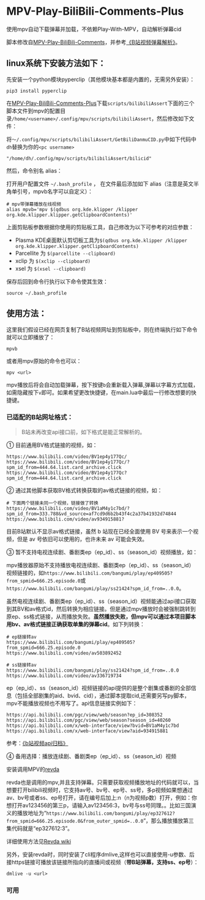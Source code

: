 # MPV-Play-BiliBili-Comments-Plus

使用mpv自动下载弹幕并加载，不依赖Play-With-MPV，自动解析弹幕cid

脚本修改自[MPV-Play-BiliBili-Comments](https://github.com/itKelis/MPV-Play-BiliBili-Comments)，并参考[《B站视频弹幕解析》](https://juejin.cn/post/7137928570080329741)。

## linux系统下安装方法如下：

先安装一个python模块pyperclip（其他模块基本都是内置的，无需另外安装）：

`pip3 install pyperclip`

在[MPV-Play-BiliBili-Comments-Plus](https://github.com/Duter2016/MPV-Play-BiliBili-Comments-Plus)下载`scripts/bilibiliAssert`下面的三个脚本文件到mpv的配置目录`/home/<username>/.config/mpv/scripts/bilibiliAssert`，然后修改如下文件：

将`～/.config/mpv/scripts/bilibiliAssert/GetBiliDanmuCID.py`中如下代码中`dh`替换为你的`<pc username>`

`"/home/dh/.config/mpv/scripts/bilibiliAssert/bilicid"`

然后，命令别名 alias：

打开用户配置文件 `~/.bash_profile` ， 在文件最后添加如下 alias（注意是英文半角单引号，mpvb名字可以自定义）：

```
# mpv带弹幕播放在线视频
alias mpvb='mpv $(qdbus org.kde.klipper /klipper org.kde.klipper.klipper.getClipboardContents)'
```
上面剪贴板参数根据你使用的剪贴板工具，自己修改为以下可参考的对应参数：

* Plasma KDE桌面默认剪切板工具为`$(qdbus org.kde.klipper /klipper org.kde.klipper.klipper.getClipboardContents)`
* Parcellite 为 `$(parcellite --clipboard)`
* xclip 为 `$(xclip --clipboard)`
* xsel 为 `$(xsel --clipboard)`

保存后回到命令行执行以下命令使其生效：

`source ~/.bash_profile`

## 使用方法：

这里我们假设已经在网页复制了B站视频网址到剪贴板中，则在终端执行如下命令就可以立即播放了：

`mpvb`

或者用mpv原始的命令也可以：

`mpv <url>`

mpv播放后将会自动加载弹幕，按下按键`b`会重新载入弹幕,弹幕以字幕方式加载，如需隐藏按下`v`即可。如果希望更改快捷键，在main.lua中最后一行修改想要的快捷键。

### 已适配的B站网址格式：

> B站未再改变api接口前，如下格式是能正常解析的。

① 目前通用BV格式链接的视频，如：
```
https://www.bilibili.com/video/BV1ep4y177Qc/
https://www.bilibili.com/video/BV1ep4y177Qc/?spm_id_from=444.64.list.card_archive.click
https://www.bilibili.com/video/BV1ep4y177Qc?spm_id_from=444.64.list.card_archive.click
```
② 通过其他脚本获取BV格式转换获取的av格式链接的视频，如：
```
# 下面两个链接未同一个视频，链接做了转换
https://www.bilibili.com/video/BV1aM4y1c7bd/?spm_id_from=333.788&vd_source=af7cd9d6b2b43f4c2a37b41932d74844
https://www.bilibili.com/video/av934915881?
```
目前B站默认不显示av格式链接，虽然 b 站现在已经全面使用 BV 号来表示一个视频，但是 av 号依旧可以使用的，也许未来 av 可能会失效。

③ 暂不支持电视连续剧、番剧类ep（ep_id）、ss（season_id）视频播放，如：

mpv播放器原始不支持播放电视连续剧、番剧类ep（ep_id）、ss（season_id）视频链接的，如`https://www.bilibili.com/bangumi/play/ep409505?from_spmid=666.25.episode.0`或`https://www.bilibili.com/bangumi/play/ss21424?spm_id_from=..0.0`。

虽然电视连续剧、番剧类ep（ep_id）、ss（season_id）视频能通过api接口获取到其BV和av格式id，然后转换为相应链接。但是通过mpv播放时会被强制跳转到原ep、ss格式链接，从而播放失败。**虽然播放失败，但mpv可以通过本项目脚本用bv、av格式链接正确获取单集的弹幕cid**。如下列转换：

```
# ep链接转av
https://www.bilibili.com/bangumi/play/ep409505?from_spmid=666.25.episode.0
https://www.bilibili.com/video/av503892452

# ss链接转av
https://www.bilibili.com/bangumi/play/ss21424?spm_id_from=..0.0
https://www.bilibili.com/video/av336719734
```
ep（ep_id）、ss（season_id）视频链接的api提供的是整个剧集或番剧的全部信息（包括全部剧集的aid、bvid、cid），通过脚本提取cid,还需要另写py脚本，mpv不能播放视频也不用写了。api信息链接实例如下：
```
https://api.bilibili.com/pgc/view/web/season?ep_id=308352
https://api.bilibili.com/pgc/view/web/season?season_id=40260
https://api.bilibili.com/x/web-interface/view?bvid=BV1aM4y1c7bd
https://api.bilibili.com/x/web-interface/view?aid=934915881
```
参考：[《b站视频api归档》](https://www.hecady.com/b%E7%AB%99%E8%A7%86%E9%A2%91api%E5%BD%92%E6%A1%A3/)

④ 备用选择：播放连续剧、番剧类ep（ep_id）、ss（season_id）视频

安装调用MPV的[revda](https://github.com/THMonster/Revda)

revda也是调用的mpv,并且支持弹幕。只需要获取视频播放地址的代码就可以，当想要打开bilibili视频时，它支持av号、bv号、ep号、ss号，多p视频如果想通过av、bv号或者ss、ep号打开，请在编号后加上:n（n为视频p数）打开，例如：你想打开av123456的第三p，请输入av123456:3，bv号与ss号同理。。比如三国演义的播放地址为“`https://www.bilibili.com/bangumi/play/ep327612?from_spmid=666.25.episode.0&from_outer_spmid=..0.0`”，那么播放播放第三集代码就是“ep327612:3”。

详细使用方法见[Revda wiki](https://github.com/THMonster/Revda/wiki/1-%E5%9F%BA%E7%A1%80%E7%94%A8%E6%B3%95)

另外，安装revda时，同时安装了cli程序dmlive,这样也可以直接使用-u参数、后接https链接可播放该链接所指向的直播间或视频（**带B站弹幕，支持ss、ep号**）：

`dmlive -u <url>`

### 可用
